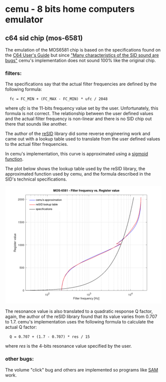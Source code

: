 # cemu - 8 bits home computers emulator

## c64 sid chip (mos-6581)

The emulation of the MOS6581 chip is based on the specifications found on the
[C64 User's Guide](https://www.c64-wiki.com/wiki/Commodore_64_User%27s_Guide)
but since ["Many characteristics of the SID sound are bugs"](https://www.c64-wiki.com/wiki/SID#Trivia)
cemu's implementation does not sound 100% like the original chip.

### filters:

The specifications say that the actual filter frequencies are defined by the
following formula:

```
  fc = FC_MIN + (FC_MAX - FC_MIN) * ufc / 2048
```

where _ufc_ is the 11-bits frequency value set by the user. Unfortunately,
this formula is not correct. The relationship between the user defined
values and the actual filter frequency is non-linear and there is no SID
chip out there that sounds like another.

The author of the [reSID](https://en.wikipedia.org/wiki/ReSID) library did
some reverse engineering work and came out with a lookup table used to
translate from the user defined values to the actual filter frequencies.

In cemu's implementation, this curve is approximated using a
[sigmoid function](https://en.wikipedia.org/wiki/Sigmoid_function).

The plot below shows the lookup table used by the reSID library, the
approximated function used by cemu, and the formula described in the SID's
technical specifications.

![](filter.png)

The resonance value is also translated to a quadratic response Q factor,
again, the author of the reSID library found that its value varies from
0.707 to 1.7.
cemu's implementation uses the following formula to calculate the actual
Q factor:

```
  Q = 0.707 + (1.7 - 0.707) * res / 15

```
where _res_ is the 4-bits resonance value specified by the user.

### other bugs:

The volume "click" bug and others are implemented so programs like
[SAM](https://en.wikipedia.org/wiki/Software_Automatic_Mouth) work.
